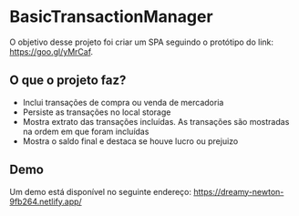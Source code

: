 # BasicTransactionManager

O objetivo desse projeto foi criar um SPA seguindo o protótipo do link: https://goo.gl/yMrCaf.

## O que o projeto faz?
- Inclui transações de compra ou venda de mercadoria
- Persiste as transações no local storage
- Mostra extrato das transações incluídas. As transações são mostradas na ordem em que foram incluídas
- Mostra o saldo final e destaca se houve lucro ou prejuizo


## Demo
Um demo está disponível no seguinte endereço:
https://dreamy-newton-9fb264.netlify.app/
